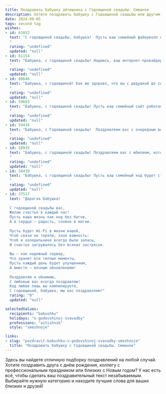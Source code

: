 ```yaml
---
title: Поздравить бабушку айтишника с Годовщиной свадьбы. Смешное
description: Хотите поздравить бабушку с Годовщиной свадьбы или другим праздником? Наш ИИ создаст незабываемое поздравление, а вы обязательно выделитесь среди других.  
date: 2024-09-05
tags: second tag
wishes:
- id: 61652
  text: "С годовщиной свадьбы, бабушка!  Пусть ваш семейный файерволл остаётся крепким, а любовь -  вирусом, который не поддается антивирусной защите! 😉
  "
  rating: "undefined"
  updated: "null"
- id: 61154
  text: "Бабушка, с годовщиной свадьбы! Надеюсь, ваш интернет-провайдер не подводит в этот особенный день, и вы можете насладиться совместным просмотром \"сериала  о любви\"  -  Вашей долгой и счастливой жизни!  🎉
  "
  rating: "undefined"
  updated: "null"
- id: 60646
  text: "Бабушка, с годовщиной! Как же здорово, что вы с дедушкой до сих пор вместе, несмотря на то, что он постоянно пропадает в своем \"цифровом мире\". Но, может быть, это и к лучшему - теперь у вас есть целых два внука (один из них — дедушка!), которым вы можете передать мудрость и семейные секреты, а не только пароли от вайфая! 😜
  "
  rating: "undefined"
  updated: "null"
- id: 59603
  text: "Бабушка, с годовщиной свадьбы! Пусть ваш семейный сайт работает без сбоев, а любовь — в режиме онлайн 24/7!  🥳
  "
  rating: "undefined"
  updated: "null"
- id: 59434
  text: "Бабушка, с Годовщиной свадьбы!  Поздравляем вас с очередным витком в матрице семейной жизни. Пусть ваш интернет-трафик любви будет всегда стабильным, а баги в отношениях  - редким исключением! 😊
  "
  rating: "undefined"
  updated: "null"
- id: 58935
  text: "Бабушка, с годовщиной свадьбы! Поздравляем вас с юбилеем, который, надеемся, вы отметите не в пижаме, а в кружевном белье! Пусть ваши золотые руки и по сей день умеют творить чудеса, а дедушка, наконец-то, научится пользоваться Wi-Fi!
  "
  rating: "undefined"
  updated: "null"
- id: 58439
  text: "Бабушка, с годовщиной свадьбы! Пусть ваш семейный код будет стабилен, интерфейс отношений - дружелюбным, а баги - только в виде милых воспоминаний! 😜
  "
  rating: "undefined"
  updated: "null"
- id: 37517
  text: "Дорогая Бабушка!
  
  С годовщиной свадьбы вас,
  Желаю счастья в каждый час!
  Пусть ваша жизнь как код без багов,
  А в сердце — радость, словно в магии.
  
  Пусть будет Wi-Fi в жизни вашей,
  Чтоб связи не теряли, зная важность:
  Чтоб в холодильнике всегда были запасы,
  И счастье загружалось без всяких застрясок.
  
  Вы — как надежный сервер,
  Что хранит все теплые моменты,
  Пусть каждый день будет улучшением,
  А вместе — вечным обновлением!
  
  Поздравляю и обнимаю,
  С любовью вас всегда поздравляю!
  Код любви лишь вы компилируете,
  С годовщиной, бабушка, мы вас поздравляем!"
  rating: "0"
  updated: "null"

selectedValues:
  recipients: "babushku"
  holidays: "s-godovshinoj-svavadby"
  professions: "aitishnik"
  style: "smeshnoje"

links:
- slug: "pozdravit-babushku-s-godovshinoj-svavadby-smeshnoje"
  title: "Поздравить бабушку с Годовщиной свадьбы. Смешное"
---
```


Здесь вы найдете отличную подборку поздравлений на любой случай. 
Хотите поздравить друга с днём рождения, коллегу с профессиональным праздником или близких с Новым годом? У нас есть всё, чтобы сделать ваш поздравительный текст незабываемым. Выбирайте нужную категорию и находите лучшие слова для ваших близких и друзей!
